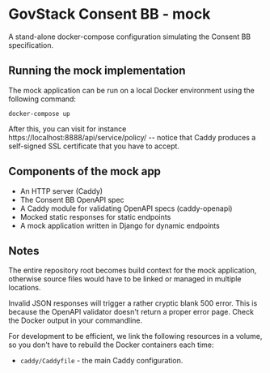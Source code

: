 # GovStack Consent BB - mock

A stand-alone docker-compose configuration simulating the Consent BB specification.

## Running the mock implementation

The mock application can be run on a local Docker environment using the following command:

```
docker-compose up
```

After this, you can visit for instance https://localhost:8888/api/service/policy/ -- notice that Caddy produces a self-signed SSL certificate that you have to accept.

## Components of the mock app

- An HTTP server (Caddy)
- The Consent BB OpenAPI spec
- A Caddy module for validating OpenAPI specs (caddy-openapi)
- Mocked static responses for static endpoints
- A mock application written in Django for dynamic endpoints


## Notes

The entire repository root becomes build context for the mock application, otherwise source files would have to be linked or managed in multiple locations.

Invalid JSON responses will trigger a rather cryptic blank 500 error.
This is because the OpenAPI validator doesn't return a proper error page.
Check the Docker output in your commandline.

For development to be efficient, we link the following resources in a volume, so you don't have to rebuild the Docker containers each time:

* `caddy/Caddyfile` - the main Caddy configuration.